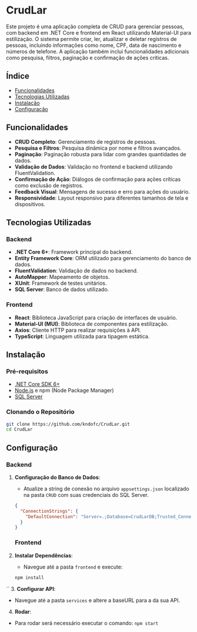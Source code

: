# CrudLar

Este projeto é uma aplicação completa de CRUD para gerenciar pessoas, com backend em .NET Core e frontend em React utilizando Material-UI para estilização. O sistema permite criar, ler, atualizar e deletar registros de pessoas, incluindo informações como nome, CPF, data de nascimento e números de telefone. A aplicação também inclui funcionalidades adicionais como pesquisa, filtros, paginação e confirmação de ações críticas.

## Índice

- [Funcionalidades](#funcionalidades)
- [Tecnologias Utilizadas](#tecnologias-utilizadas)
- [Instalação](#instalação)
- [Configuração](#configuração)


## Funcionalidades

- **CRUD Completo**: Gerenciamento de registros de pessoas.
- **Pesquisa e Filtros**: Pesquisa dinâmica por nome e filtros avançados.
- **Paginação**: Paginação robusta para lidar com grandes quantidades de dados.
- **Validação de Dados**: Validação no frontend e backend utilizando FluentValidation.
- **Confirmação de Ação**: Diálogos de confirmação para ações críticas como exclusão de registros.
- **Feedback Visual**: Mensagens de sucesso e erro para ações do usuário.
- **Responsividade**: Layout responsivo para diferentes tamanhos de tela e dispositivos.

## Tecnologias Utilizadas

### Backend
- **.NET Core 6+**: Framework principal do backend.
- **Entity Framework Core**: ORM utilizado para gerenciamento do banco de dados.
- **FluentValidation**: Validação de dados no backend.
- **AutoMapper**: Mapeamento de objetos.
- **XUnit**: Framework de testes unitários.
- **SQL Server**: Banco de dados utilizado.

### Frontend
- **React**: Biblioteca JavaScript para criação de interfaces de usuário.
- **Material-UI (MUI)**: Biblioteca de componentes para estilização.
- **Axios**: Cliente HTTP para realizar requisições à API.
- **TypeScript**: Linguagem utilizada para tipagem estática.

## Instalação

### Pré-requisitos

- [.NET Core SDK 6+](https://dotnet.microsoft.com/download)
- [Node.js](https://nodejs.org/) e npm (Node Package Manager)
- [SQL Server](https://www.microsoft.com/sql-server)

### Clonando o Repositório

```bash
git clone https://github.com/kndofc/CrudLar.git
cd CrudLar
```
## Configuração

### Backend

1. **Configuração do Banco de Dados**:
   - Atualize a string de conexão no arquivo `appsettings.json` localizado na pasta `CRUD` com suas credenciais do SQL Server.

   ```json
   {
     "ConnectionStrings": {
       "DefaultConnection": "Server=.;Database=CrudLarDB;Trusted_Connection=True;MultipleActiveResultSets=true"
     }
   }
   ```
   ### Frontend

2. **Instalar Dependências**:
   - Navegue até a pasta `frontend` e execute:

   ```bash
   npm install
``
3. **Configurar API**:
  - Navegue até a pasta `services` e altere a baseURL para a da sua API.

4. **Rodar**:
  - Para rodar será necessário executar o comando:
    ``
   npm start
``
